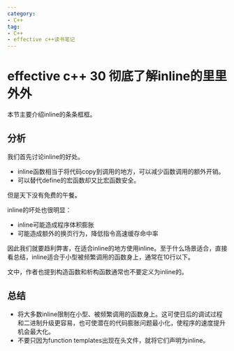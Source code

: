 ```yaml
---
category: 
- C++
tag:
- C++
- effective c++读书笔记
---
```


# effective c++ 30 彻底了解inline的里里外外

本节主要介绍inline的条条框框。

## 分析

我们首先讨论inline的好处。

- inline函数相当于将代码copy到调用的地方，可以减少函数调用的额外开销。
- 可以替代define的宏函数却又比宏函数安全。

但是天下没有免费的午餐。

inline的坏处也很明显：
- inline可能造成程序体积膨胀
- 可能造成额外的换页行为，降低指令高速缓存命中率

因此我们就要趋利弊害，在适合inline的地方使用inline。至于什么场景适合，直接看总结，inline适合于小型被频繁调用的函数身上，通常在10行以下。

文中，作者也提到构造函数和析构函数通常也不要定义为inline的。

## 总结
- 将大多数inline限制在小型、被频繁调用的函数身上。这可使日后的调试过程和二进制升级更容易，也可使潜在的代码膨胀问题最小化，使程序的速度提升机会最大化。
- 不要只因为function templates出现在头文件，就将它们声明为inline。